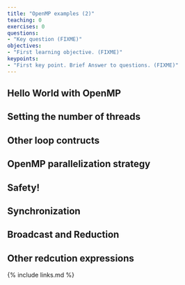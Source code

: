 ```yaml
---
title: "OpenMP examples (2)"
teaching: 0
exercises: 0
questions:
- "Key question (FIXME)"
objectives:
- "First learning objective. (FIXME)"
keypoints:
- "First key point. Brief Answer to questions. (FIXME)"
---
```


## Hello World with OpenMP

## Setting the number of threads

## Other loop contructs

## OpenMP parallelization strategy

## Safety!

## Synchronization

## Broadcast and Reduction

## Other redcution expressions

{% include links.md %}
